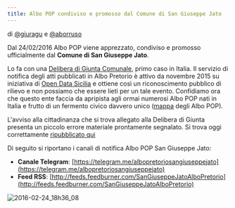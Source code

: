 ```yaml
---
title: Albo POP condiviso e promosso dal Comune di San Giuseppe Jato
---
```


di [@giuragu](https://twitter.com/giuragu) e [@aborruso](https://twitter.com/aborruso)

Dal 24/02/2016 Albo POP viene apprezzato, condiviso e promosso ufficialmente dal **Comune di San Giuseppe Jato**. 

Lo fa con una [Delibera di Giunta Comunale](http://156.54.128.62/sgjato/mc/mc_p_dettaglio.php?id_pubbl=1614), primo caso in Italia. Il servizio di notifica degli atti pubblicati in Albo Pretorio è attivo da novembre 2015 su iniziativa di [Open Data Sicilia](opendatasiclia.it) e ottiene così un riconoscimento pubblico di rilievo e non possiamo che essere lieti per un tale evento. Confidiamo ora che questo ente faccia da apripista agli ormai numerosi Albo POP nati in Italia e frutto di un fermento civico davvero unico ([mappa](http://umap.openstreetmap.fr/it/map/albo-pop_64767#6/41.870/12.942) degli Albo POP). 

L'avviso alla cittadinanza che si trova allegato alla Delibera di Giunta presenta un piccolo errore materiale prontamente segnalato. Si trova oggi correttamente [ripubblicato  qui](http://www.comune.sangiuseppejato.gov.it/media/materiale/atti_albo2/atti_vari/1456481920_avviso_tviter.pdf)

Di seguito si riportano i canali di notifica Albo POP San Giuseppe Jato:

- **Canale Telegram**: [https://telegram.me/albopretoriosangiuseppejato](https://telegram.me/albopretoriosangiuseppejato)
- **Feed RSS**: [http://feeds.feedburner.com/SanGiuseppeJatoAlboPretorio](http://feeds.feedburner.com/SanGiuseppeJatoAlboPretorio)

![2016-02-24_18h36_08](https://cloud.githubusercontent.com/assets/30607/13294701/84ebc1b8-db25-11e5-856d-8bc196458437.png)


